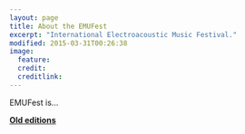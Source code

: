 ```yaml
---
layout: page
title: About the EMUFest
excerpt: "International Electroacoustic Music Festival."
modified: 2015-03-31T00:26:38
image:
  feature: 
  credit: 
  creditlink: 
---
```


EMUFest is…

[**Old editions**](http://www.emufest.org)
